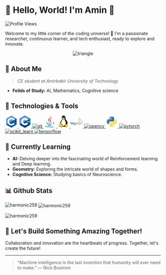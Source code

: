# 👋 Hello, World! I'm Amin 🌟

![Profile Views](https://komarev.com/ghpvc/?username=harmonic259&color=brightgreen&style=flat-square)

Welcome to my little corner of the coding universe! 🚀 I'm a passionate researcher, continuous learner, and tech enthusiast, ready to explore and innovate.

<p align="middle">
  <img src="https://images.squarespace-cdn.com/content/v1/5e9e61184a2e5f4b613d5853/1589203333135-LLNIKB08AXJFYQ29N7SM/AI.gif?format=1500w" alt="triangle" width = "600" height = "300"/>
</p>

## 🎨 About Me
> *CE student at Amirkabir University of Technology*
- **Feilds of Study:** AI, Mathematics, Cognitive science

## 🔧 Technologies & Tools
<p align="left"> <a href="https://www.cprogramming.com/" target="_blank" rel="noreferrer"> <img src="https://raw.githubusercontent.com/devicons/devicon/master/icons/c/c-original.svg" alt="c" width="40" height="40"/> </a> <a href="https://www.w3schools.com/cpp/" target="_blank" rel="noreferrer"> <img src="https://raw.githubusercontent.com/devicons/devicon/master/icons/cplusplus/cplusplus-original.svg" alt="cplusplus" width="40" height="40"/> </a> <a href="https://git-scm.com/" target="_blank" rel="noreferrer"> <img src="https://www.vectorlogo.zone/logos/git-scm/git-scm-icon.svg" alt="git" width="40" height="40"/> </a> <a href="https://www.java.com" target="_blank" rel="noreferrer"> <img src="https://raw.githubusercontent.com/devicons/devicon/master/icons/java/java-original.svg" alt="java" width="40" height="40"/> </a> <a href="https://www.linux.org/" target="_blank" rel="noreferrer"> <img src="https://raw.githubusercontent.com/devicons/devicon/master/icons/linux/linux-original.svg" alt="linux" width="40" height="40"/> </a> <a href="https://www.mysql.com/" target="_blank" rel="noreferrer"> <img src="https://raw.githubusercontent.com/devicons/devicon/master/icons/mysql/mysql-original-wordmark.svg" alt="mysql" width="40" height="40"/> </a> <a href="https://opencv.org/" target="_blank" rel="noreferrer"> <img src="https://www.vectorlogo.zone/logos/opencv/opencv-icon.svg" alt="opencv" width="40" height="40"/> </a> <a href="https://www.python.org" target="_blank" rel="noreferrer"> <img src="https://raw.githubusercontent.com/devicons/devicon/master/icons/python/python-original.svg" alt="python" width="40" height="40"/> </a> <a href="https://pytorch.org/" target="_blank" rel="noreferrer"> <img src="https://www.vectorlogo.zone/logos/pytorch/pytorch-icon.svg" alt="pytorch" width="40" height="40"/> </a> <a href="https://scikit-learn.org/" target="_blank" rel="noreferrer"> <img src="https://upload.wikimedia.org/wikipedia/commons/0/05/Scikit_learn_logo_small.svg" alt="scikit_learn" width="40" height="40"/> </a> <a href="https://www.tensorflow.org" target="_blank" rel="noreferrer"> <img src="https://www.vectorlogo.zone/logos/tensorflow/tensorflow-icon.svg" alt="tensorflow" width="40" height="40"/> </a> </p>

## 🌱 Currently Learning
- **AI:** Delving deeper into the fascinating world of Reinforcement learning and Deep learning.
- **Geometry:** Exploring the intricate world of shapes and forms.
- **Cognitive Science:** Studying basics of Neuroscience.


## 📊 Github Stats
<p><img align="left" src="https://github-readme-stats.vercel.app/api/top-langs?username=harmonic259&show_icons=true&locale=en&layout=compact&theme=dark" alt="harmonic259" /></p>

<p>&nbsp;<img align="center" src="https://github-readme-stats.vercel.app/api?username=harmonic259&show_icons=true&locale=en&theme=dark" alt="harmonic259" /></p>

<p><img align="center" src="https://github-readme-streak-stats.herokuapp.com/?user=harmonic259&theme=dark" alt="harmonic259" /></p>

## 🚀 Let's Build Something Amazing Together!
Collaboration and innovation are the heartbeats of progress. Together, let's create the future!

---

> “Machine intelligence is the last invention that humanity will ever need to make.” — Nick Bostrom

